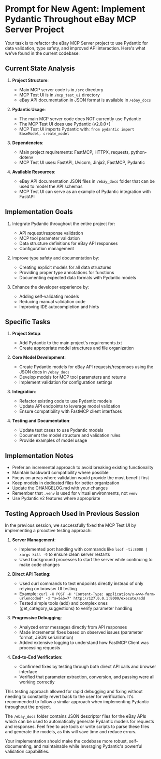 # Prompt for New Agent: Implement Pydantic Throughout eBay MCP Server Project

Your task is to refactor the eBay MCP Server project to use Pydantic for data validation, type safety, and improved API interaction. Here's what we've found in the current codebase:

## Current State Analysis

1. **Project Structure**:
   - Main MCP server code is in `/src` directory
   - MCP Test UI is in `/mcp_test_ui` directory
   - eBay API documentation in JSON format is available in `/ebay_docs`

2. **Pydantic Usage**:
   - The main MCP server code does NOT currently use Pydantic
   - The MCP Test UI does use Pydantic (v2.0.0+)
   - MCP Test UI imports Pydantic with: `from pydantic import BaseModel, create_model`

3. **Dependencies**:
   - Main project requirements: FastMCP, HTTPX, requests, python-dotenv
   - MCP Test UI uses: FastAPI, Uvicorn, Jinja2, FastMCP, Pydantic

4. **Available Resources**:
   - eBay API documentation JSON files in `/ebay_docs` folder that can be used to model the API schemas
   - MCP Test UI can serve as an example of Pydantic integration with FastAPI

## Implementation Goals

1. Integrate Pydantic throughout the entire project for:
   - API request/response validation
   - MCP tool parameter validation
   - Data structure definitions for eBay API responses
   - Configuration management

2. Improve type safety and documentation by:
   - Creating explicit models for all data structures
   - Providing proper type annotations for functions
   - Documenting expected data formats with Pydantic models

3. Enhance the developer experience by:
   - Adding self-validating models
   - Reducing manual validation code
   - Improving IDE autocompletion and hints

## Specific Tasks

1. **Project Setup**:
   - Add Pydantic to the main project's requirements.txt
   - Create appropriate model structures and file organization

2. **Core Model Development**:
   - Create Pydantic models for eBay API requests/responses using the JSON docs in `/ebay_docs`
   - Develop models for MCP tool parameters and returns
   - Implement validation for configuration settings

3. **Integration**:
   - Refactor existing code to use Pydantic models
   - Update API endpoints to leverage model validation
   - Ensure compatibility with FastMCP client interfaces

4. **Testing and Documentation**:
   - Update test cases to use Pydantic models
   - Document the model structure and validation rules
   - Provide examples of model usage

## Implementation Notes

- Prefer an incremental approach to avoid breaking existing functionality
- Maintain backward compatibility where possible
- Focus on areas where validation would provide the most benefit first
- Keep models in dedicated files for better organization
- Update the CHANGELOG.md with your changes
- Remember that `.venv` is used for virtual environments, not `venv`
- Use Pydantic v2 features where appropriate

## Testing Approach Used in Previous Session

In the previous session, we successfully fixed the MCP Test UI by implementing a proactive testing approach:

1. **Server Management**: 
   - Implemented port handling with commands like `lsof -ti:8000 | xargs kill -9` to ensure clean server restarts
   - Used background processes to start the server while continuing to make code changes

2. **Direct API Testing**: 
   - Used curl commands to test endpoints directly instead of only relying on browser UI testing
   - Example: `curl -X POST -H "Content-Type: application/x-www-form-urlencoded" -d "a=5&b=7" http://127.0.0.1:8000/execute/add`
   - Tested simple tools (add) and complex ones (get_category_suggestions) to verify parameter handling

3. **Progressive Debugging**:
   - Analyzed error messages directly from API responses
   - Made incremental fixes based on observed issues (parameter format, JSON serialization)
   - Added extensive logging to understand how FastMCP Client was processing requests

4. **End-to-End Verification**:
   - Confirmed fixes by testing through both direct API calls and browser interface
   - Verified that parameter extraction, conversion, and passing were all working correctly

This testing approach allowed for rapid debugging and fixing without needing to constantly revert back to the user for verification. It's recommended to follow a similar approach when implementing Pydantic throughout the project.

The `/ebay_docs` folder contains JSON descriptor files for the eBay APIs which can be used to automatically generate Pydantic models for requests and responses. Feel free to use tools or write scripts to parse these files and generate the models, as this will save time and reduce errors.

Your implementation should make the codebase more robust, self-documenting, and maintainable while leveraging Pydantic's powerful validation capabilities.
